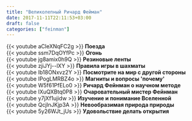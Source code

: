 ```yaml
---
title: "Великолепный Ричард Фейман"
date: 2017-11-11T22:11:53+03:00
draft: false
categories: ["feinman"]
---
```


<div class="row">
  <div class="col-sm-6">
    {{< youtube aCleXNqFC2g >}}
    <strong>Поезда</strong>
  </div>
  <div class="col-sm-6">
    {{< youtube ssm7DqOYfPc >}}
    <strong>Огонь</strong>
  </div>
</div>

<!--more-->

<div class="row">
  <div class="col-sm-6">
    {{< youtube jg8amix0h9Q >}}
    <strong>Резиновые ленты</strong>
  </div>
  <div class="col-sm-6">
    {{< youtube zjiJYj--lXY >}}
    <strong>Правила игры в шахматы</strong>
  </div>
  <div class="col-sm-6">
    {{< youtube Ib18ONxvz2Y >}}
    <strong>Посмотрите на мир с другой стороны</strong>
  </div>
  <div class="col-sm-6">
    {{< youtube IPogLMRBZ4o >}}
    <strong>Магниты и вопросы 'почему'</strong>
  </div>
  <div class="col-sm-6">
    {{< youtube W5f61PfELo0 >}}
    <strong>Ричард Фейнман о научном методе</strong>
  </div>
  <div class="col-sm-6">
    {{< youtube IXuQXBtq0P8 >}}
    <strong>Очаровательный мистер Фейнман</strong>
  </div>
  <div class="col-sm-6">
    {{< youtube y7jXf1ujidw >}}
    <strong>Изучение и понимание Вселенной</strong>
  </div>
  <div class="col-sm-6">
    {{< youtube QcjInJKjp3A >}}
    <strong>Невообразимая природа природы</strong>
  </div>
  <div class="col-sm-6">
    {{< youtube 5y26WJt_jUs >}}
    <strong>Удовольствие делать открытия</strong>
  </div>
</div>
